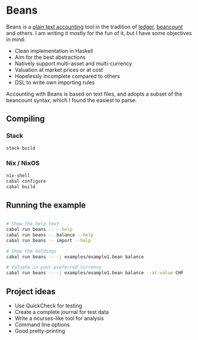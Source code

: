 # Beans

Beans is a [plain text accounting](http://plaintextaccounting.org/) tool in the tradition of [ledger](https://ledger-cli.org), [beancount](https://furius.ca/beancount) and others. I am writing it mostly for the fun of it, but I have some objectives in mind:

* Clean implementation in Haskell
* Aim for the best abstractions
* Natively support multi-asset and multi-currency
* Valuation at market prices or at cost
* Hopelessly incomplete compared to others
* DSL to write own importing rules

Accounting with Beans is based on text files, and adopts a subset of the beancount syntax, which I found the easiest to parse.

## Compiling

### Stack

```bash
stack build
```

### Nix / NixOS

```bash
nix-shell
cabal configure
cabal build
```

## Running the example

```bash

# Show the help text
cabal run beans -- --help
cabal run beans -- balance --help
cabal run beans -- import --help

# Show the holdings
cabal run beans -- -j examples/example1.bean balance

# Valuate in your preferred currency
cabal run beans -- -j examples/example1.bean balance --at-value CHF

```

## Project ideas

* Use QuickCheck for testing
* Create a complete journal for test data
* Write a ncurses-like tool for analysis
* Command line options
* Good pretty-printing
